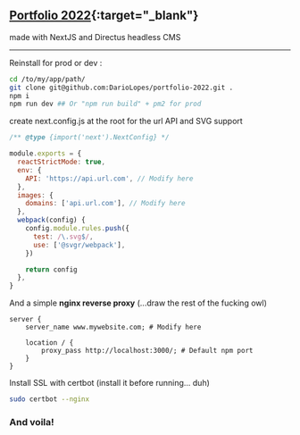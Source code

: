## [Portfolio 2022](https://www.darioworld.com){:target="\_blank"}

made with NextJS and Directus headless CMS

------

Reinstall for prod or dev :

```bash
cd /to/my/app/path/
git clone git@github.com:DarioLopes/portfolio-2022.git .
npm i
npm run dev ## Or "npm run build" + pm2 for prod
```

create next.config.js at the root for the url API and SVG support

```javascript
/** @type {import('next').NextConfig} */

module.exports = {
  reactStrictMode: true,
  env: {
    API: 'https://api.url.com', // Modify here
  },
  images: {
    domains: ['api.url.com'], // Modify here
  },
  webpack(config) {
    config.module.rules.push({
      test: /\.svg$/,
      use: ['@svgr/webpack'],
    })

    return config
  },
}

```

And a simple **nginx reverse proxy** (...draw the rest of the fucking owl)

```nginx
server {
    server_name www.mywebsite.com; # Modify here
  
    location / {
        proxy_pass http://localhost:3000/; # Default npm port
    }
}
```

Install SSL with certbot (install it before running... duh)

```bash
sudo certbot --nginx
```



### And voila!

